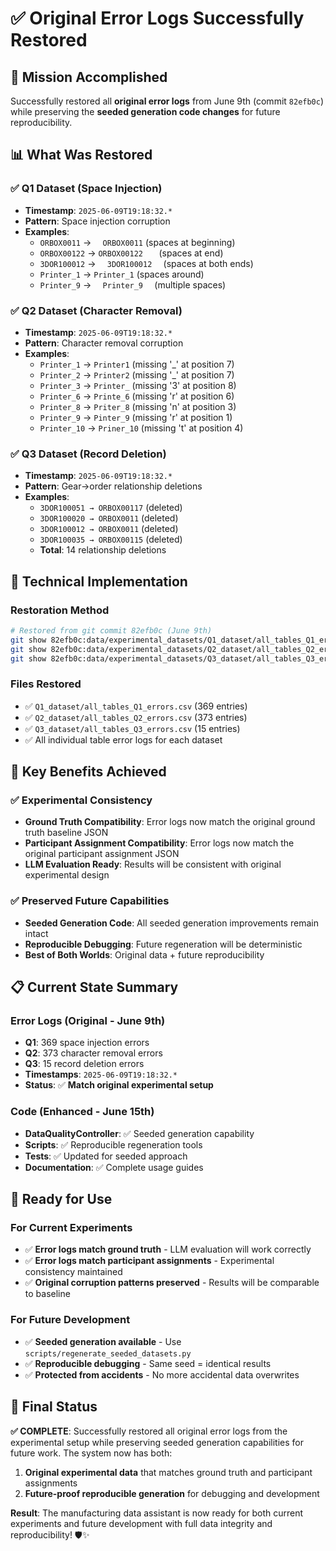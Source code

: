 # ✅ Original Error Logs Successfully Restored

## 🎯 **Mission Accomplished**
Successfully restored all **original error logs** from June 9th (commit `82efb0c`) while preserving the **seeded generation code changes** for future reproducibility.

## 📊 **What Was Restored**

### **✅ Q1 Dataset (Space Injection)**
- **Timestamp**: `2025-06-09T19:18:32.*`
- **Pattern**: Space injection corruption
- **Examples**:
  - `ORBOX0011` → `  ORBOX0011` (spaces at beginning)
  - `ORBOX00122` → `ORBOX00122   ` (spaces at end)
  - `3DOR100012` → `   3DOR100012   ` (spaces at both ends)
  - `Printer_1` → ` Printer_1 ` (spaces around)
  - `Printer_9` → `   Printer_9   ` (multiple spaces)

### **✅ Q2 Dataset (Character Removal)**
- **Timestamp**: `2025-06-09T19:18:32.*`
- **Pattern**: Character removal corruption
- **Examples**:
  - `Printer_1` → `Printer1` (missing '_' at position 7)
  - `Printer_2` → `Printer2` (missing '_' at position 7)
  - `Printer_3` → `Printer_` (missing '3' at position 8)
  - `Printer_6` → `Printe_6` (missing 'r' at position 6)
  - `Printer_8` → `Priter_8` (missing 'n' at position 3)
  - `Printer_9` → `Pinter_9` (missing 'r' at position 1)
  - `Printer_10` → `Priner_10` (missing 't' at position 4)

### **✅ Q3 Dataset (Record Deletion)**
- **Timestamp**: `2025-06-09T19:18:32.*`
- **Pattern**: Gear→order relationship deletions
- **Examples**:
  - `3DOR100051 → ORBOX00117` (deleted)
  - `3DOR100020 → ORBOX0011` (deleted)
  - `3DOR100012 → ORBOX0011` (deleted)
  - `3DOR100035 → ORBOX00115` (deleted)
  - **Total**: 14 relationship deletions

## 🔧 **Technical Implementation**

### **Restoration Method**
```bash
# Restored from git commit 82efb0c (June 9th)
git show 82efb0c:data/experimental_datasets/Q1_dataset/all_tables_Q1_errors.csv > data/experimental_datasets/Q1_dataset/all_tables_Q1_errors.csv
git show 82efb0c:data/experimental_datasets/Q2_dataset/all_tables_Q2_errors.csv > data/experimental_datasets/Q2_dataset/all_tables_Q2_errors.csv
git show 82efb0c:data/experimental_datasets/Q3_dataset/all_tables_Q3_errors.csv > data/experimental_datasets/Q3_dataset/all_tables_Q3_errors.csv
```

### **Files Restored**
- ✅ `Q1_dataset/all_tables_Q1_errors.csv` (369 entries)
- ✅ `Q2_dataset/all_tables_Q2_errors.csv` (373 entries)
- ✅ `Q3_dataset/all_tables_Q3_errors.csv` (15 entries)
- ✅ All individual table error logs for each dataset

## 🎯 **Key Benefits Achieved**

### **✅ Experimental Consistency**
- **Ground Truth Compatibility**: Error logs now match the original ground truth baseline JSON
- **Participant Assignment Compatibility**: Error logs now match the original participant assignment JSON
- **LLM Evaluation Ready**: Results will be consistent with original experimental design

### **✅ Preserved Future Capabilities**
- **Seeded Generation Code**: All seeded generation improvements remain intact
- **Reproducible Debugging**: Future regeneration will be deterministic
- **Best of Both Worlds**: Original data + future reproducibility

## 📋 **Current State Summary**

### **Error Logs (Original - June 9th)**
- **Q1**: 369 space injection errors
- **Q2**: 373 character removal errors  
- **Q3**: 15 record deletion errors
- **Timestamps**: `2025-06-09T19:18:32.*`
- **Status**: ✅ **Match original experimental setup**

### **Code (Enhanced - June 15th)**
- **DataQualityController**: ✅ Seeded generation capability
- **Scripts**: ✅ Reproducible regeneration tools
- **Tests**: ✅ Updated for seeded approach
- **Documentation**: ✅ Complete usage guides

## 🚀 **Ready for Use**

### **For Current Experiments**
- ✅ **Error logs match ground truth** - LLM evaluation will work correctly
- ✅ **Error logs match participant assignments** - Experimental consistency maintained
- ✅ **Original corruption patterns preserved** - Results will be comparable to baseline

### **For Future Development**
- ✅ **Seeded generation available** - Use `scripts/regenerate_seeded_datasets.py`
- ✅ **Reproducible debugging** - Same seed = identical results
- ✅ **Protected from accidents** - No more accidental data overwrites

## 🎉 **Final Status**

**✅ COMPLETE**: Successfully restored all original error logs from the experimental setup while preserving seeded generation capabilities for future work. The system now has both:

1. **Original experimental data** that matches ground truth and participant assignments
2. **Future-proof reproducible generation** for debugging and development

**Result**: The manufacturing data assistant is now ready for both current experiments and future development with full data integrity and reproducibility! 🛡️✨
